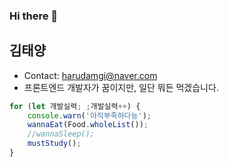### Hi there 👋 
## 김태양

<!--
**mynamesunpower/mynamesunpower** is a ✨ _special_ ✨ repository because its `README.md` (this file) appears on your GitHub profile.

Here are some ideas to get you started:

- 🔭 I’m currently working on ...
- 🌱 I’m currently learning ...
- 👯 I’m looking to collaborate on ...
- 🤔 I’m looking for help with ...
- 💬 Ask me about ...
- 📫 How to reach me: ...
- 😄 Pronouns: ...
- ⚡ Fun fact: ...
-->
- Contact: harudamgi@naver.com
- 프론트엔드 개발자가 꿈이지만, 일단 뭐든 먹겠습니다.
```js
for (let 개발실력; ;개발실력++) {
    console.warn('아직부족하다능');
    wannaEat(Food.wholeList());
    //wannaSleep();
    mustStudy();
}

